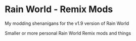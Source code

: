 # Rain World - Remix Mods
My modding shenanigans for the v1.9 version of Rain World

Smaller or more personal Rain World Remix mods and things
